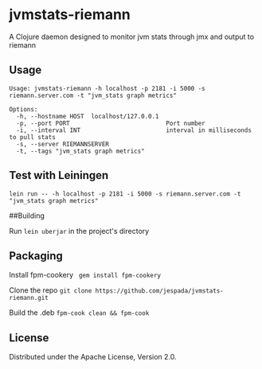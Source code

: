 # jvmstats-riemann

A Clojure daemon designed to monitor jvm stats through jmx
and output to riemann

## Usage
```
Usage: jvmstats-riemann -h localhost -p 2181 -i 5000 -s riemann.server.com -t "jvm_stats graph metrics"

Options:
  -h, --hostname HOST  localhost/127.0.0.1
  -p, --port PORT                           Port number
  -i, --interval INT                        interval in milliseconds to pull stats
  -s, --server RIEMANNSERVER
  -t, --tags "jvm_stats graph metrics"
```

## Test with Leiningen
```
lein run -- -h localhost -p 2181 -i 5000 -s riemann.server.com -t "jvm_stats graph metrics"
```

##Building

Run ```lein uberjar``` in the project's directory


## Packaging
Install fpm-cookery
``` gem install fpm-cookery```

Clone the repo
```git clone https://github.com/jespada/jvmstats-riemann.git```

Build the .deb
```fpm-cook clean && fpm-cook```

## License

Distributed under the Apache License, Version 2.0.
